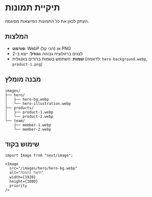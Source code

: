 # תיקיית תמונות

העתק לכאן את כל התמונות המיוצאות מפיגמה.

## המלצות
- **פורמט**: WebP (הכי קל) או PNG
- **גודל**: ייצא ב-2x לצגים ברזולוציה גבוהה
- **שמות**: השתמש בשמות ברורים באנגלית (לדוגמה: `hero-background.webp`, `product-1.png`)

## מבנה מומלץ
```
images/
├── hero/
│   ├── hero-bg.webp
│   └── hero-illustration.webp
├── products/
│   ├── product-1.webp
│   └── product-2.webp
└── team/
    ├── member-1.webp
    └── member-2.webp
```

## שימוש בקוד
```tsx
import Image from "next/image";

<Image 
  src="/images/hero/hero-bg.webp"
  alt="תיאור התמונה"
  width={1920}
  height={1080}
  priority
/>
```
